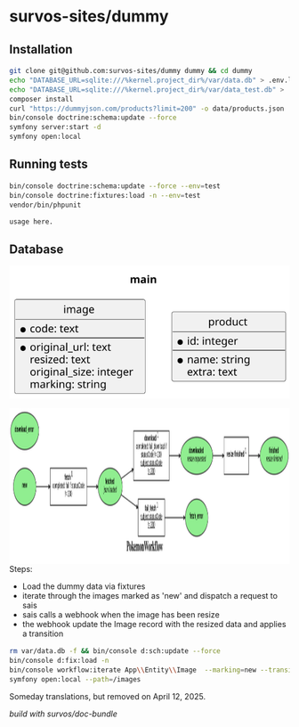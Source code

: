 # survos-sites/dummy

## Installation

```bash
git clone git@github.com:survos-sites/dummy dummy && cd dummy
echo "DATABASE_URL=sqlite:///%kernel.project_dir%/var/data.db" > .env.local
echo "DATABASE_URL=sqlite:///%kernel.project_dir%/var/data_test.db" > .env.test
composer install
curl "https://dummyjson.com/products?limit=200" -o data/products.json
bin/console doctrine:schema:update --force
symfony server:start -d
symfony open:local
```



## Running tests

```bash
bin/console doctrine:schema:update --force --env=test
bin/console doctrine:fixtures:load -n --env=test
vendor/bin/phpunit
```


    usage here.

## Database

![Database Diagram](assets/db.svg)



<img align="right" src="/doc/workflow.svg?raw=true" height="280" />

Steps:

* Load the dummy data via fixtures
* iterate through the images marked as 'new' and dispatch a request to sais
* sais calls a webhook when the image has been resize
* the webhook update the Image record with the resized data and applies a transition

```bash
rm var/data.db -f && bin/console d:sch:update --force
bin/console d:fix:load -n
bin/console workflow:iterate App\\Entity\\Image  --marking=new --transition=dispatch -vvv
symfony open:local --path=/images
```



Someday translations, but removed on April 12, 2025.


*build with survos/doc-bundle*